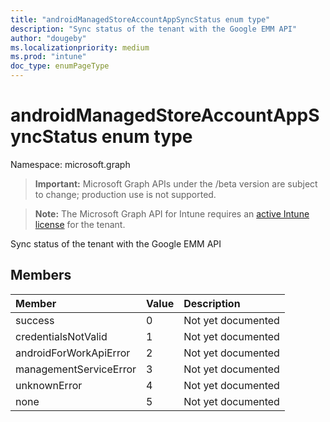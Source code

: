 ```yaml
---
title: "androidManagedStoreAccountAppSyncStatus enum type"
description: "Sync status of the tenant with the Google EMM API"
author: "dougeby"
ms.localizationpriority: medium
ms.prod: "intune"
doc_type: enumPageType
---
```


# androidManagedStoreAccountAppSyncStatus enum type

Namespace: microsoft.graph

> **Important:** Microsoft Graph APIs under the /beta version are subject to change; production use is not supported.

> **Note:** The Microsoft Graph API for Intune requires an [active Intune license](https://go.microsoft.com/fwlink/?linkid=839381) for the tenant.

Sync status of the tenant with the Google EMM API

## Members
|Member|Value|Description|
|:---|:---|:---|
|success|0|Not yet documented|
|credentialsNotValid|1|Not yet documented|
|androidForWorkApiError|2|Not yet documented|
|managementServiceError|3|Not yet documented|
|unknownError|4|Not yet documented|
|none|5|Not yet documented|



